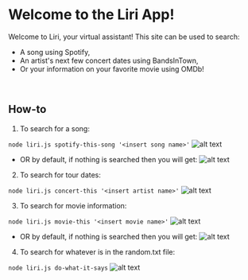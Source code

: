 # Welcome to the Liri App!
Welcome to Liri, your virtual assistant! This site can be used to search:
  - A song using Spotify,
  - An artist's next few concert dates using BandsInTown,
  - Or your information on your favorite movie using OMDb!

<br>

## How-to
1. To search for a song:

```node liri.js spotify-this-song '<insert song name>'```
![alt text](images/spotify-this.png)
  * OR by default, if nothing is searched then you will get:
![alt text](images/spotify-this-default.png)


2. To search for tour dates:

```node liri.js concert-this '<insert artist name>'```
![alt text](images/concert-this.png)


3. To search for movie information:

```node liri.js movie-this '<insert movie name>'```
![alt text](images/movie-this.png)
  * OR by default, if nothing is searched then you will get:
![alt text](images/movie-this-default.png)


4. To search for whatever is in the random.txt file:

```node liri.js do-what-it-says```
![alt text](images/do-what-it-says.png)